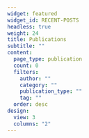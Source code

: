 ```yaml
---
widget: featured
widget_id: RECENT-POSTS
headless: true
weight: 24
title: Publications
subtitle: ""
content:
  page_type: publication
  count: 0
  filters:
    author: ""
    category: ""
    publication_type: ""
    tag: ""
  order: desc
design:
  view: 3
  columns: "2"
---
```

